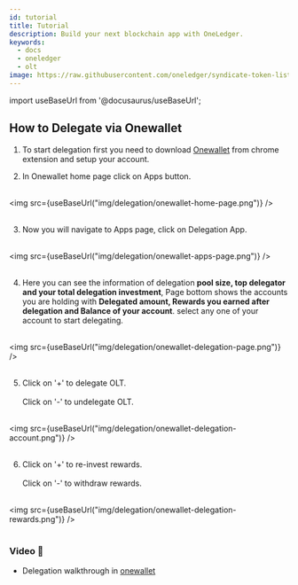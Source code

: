 ```yaml
---
id: tutorial
title: Tutorial
description: Build your next blockchain app with OneLedger.
keywords:
  - docs
  - oneledger
  - olt
image: https://raw.githubusercontent.com/oneledger/syndicate-token-list/master/logo.svg
---
```


import useBaseUrl from '@docusaurus/useBaseUrl';

## How to Delegate via Onewallet

1. To start delegation first you need to download [Onewallet](https://chrome.google.com/webstore/detail/onewallet-kratos-mainnet/bbmdccojdbpcpmoadenplnoncfcijgkn?hl=en) from chrome extension and setup your account.

2. In Onewallet home page click on Apps button.<br/><br/>

<img src={useBaseUrl("img/delegation/onewallet-home-page.png")} /><br/><br/>

3. Now you will navigate to Apps page, click on Delegation App.<br/><br/>

<img src={useBaseUrl("img/delegation/onewallet-apps-page.png")} /><br/><br/>

4. Here you can see the information of delegation **pool size, top delegator and your total delegation investment**, Page bottom shows the accounts you are holding with **Delegated amount, Rewards you earned after delegation and Balance of your account**. select any one of your account to start delegating.<br/><br/>

<img src={useBaseUrl("img/delegation/onewallet-delegation-page.png")} /><br/><br/>

5. Click on '+' to delegate OLT.<br/><br/>
   Click on '-' to undelegate OLT.<br/><br/>

<img src={useBaseUrl("img/delegation/onewallet-delegation-account.png")} /><br/><br/>

6. Click on '+' to re-invest rewards.<br/><br/>
   Click on '-' to withdraw rewards.<br/><br/>

<img src={useBaseUrl("img/delegation/onewallet-delegation-rewards.png")} /><br/><br/>

### Video :movie_camera:

* Delegation walkthrough in [onewallet](https://www.youtube.com/watch?v=Ss0fAgcn7rE&t=2s)